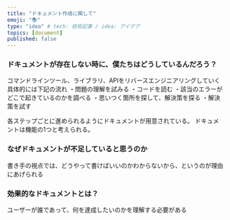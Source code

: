 ```yaml
---
title: "ドキュメント作成に関して"
emoji: "📚"
type: "idea" # tech: 技術記事 / idea: アイデア
topics: [document]
published: false
---
```


### ドキュメントが存在しない時に、僕たちはどうしているんだろう？
コマンドラインツール、ライブラリ、APIをリバースエンジニアリングしていく
具体的には下記の流れ
・問題の理解を試みる
・コードを読む
・該当のエラーがどこで起きているのかを調べる
・思いつく箇所を探して、解決策を探る
・解決策を試す

各ステップごとに進められるようにドキュメントが用意されている。
ドキュメントは機能の1つと考えられる。

### なぜドキュメントが不足していると思うのか
書き手の視点では、どうやって書けばいいのかわからないから、というのが理由にあげられる

### 効果的なドキュメントとは？
ユーザーが誰であって、何を達成したいのかを理解する必要がある
